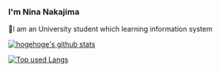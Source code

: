 ### I'm Nina Nakajima
🏫I am an University student which learning information system

<!-- リポジトリステータス -->
[![hogehoge's github stats](https://github-readme-stats.vercel.app/api?username=yuzu-ginger&hide=contribs&count_private=true&show_icons=true&theme=tokyonight)](https://github.com/yuzu-ginger/)

<!-- ソースコード統計 -->
[![Top used Langs](https://github-readme-stats.vercel.app/api/top-langs/?username=yuzu-ginger&layout=compact&theme=tokyonight)](https://github.com/yuzu-ginger/)
<!--
**NinaNakajima/NinaNakajima** is a ✨ _special_ ✨ repository because its `README.md` (this file) appears on your GitHub profile.

Here are some ideas to get you started:

- 🔭 I’m currently working on ...
- 🌱 I’m currently learning ...
- 👯 I’m looking to collaborate on ...
- 🤔 I’m looking for help with ...
- 💬 Ask me about ...
- 📫 How to reach me: ...
- 😄 Pronouns: ...
- ⚡ Fun fact: ...
-->
